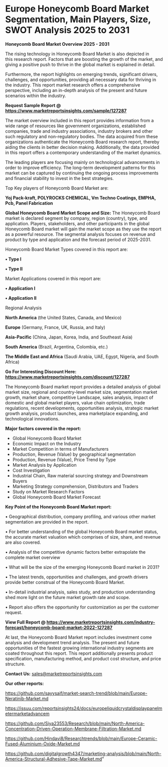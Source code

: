# Europe Honeycomb Board Market Segmentation, Main Players, Size, SWOT Analysis 2025 to 2031

<Strong> Honeycomb Board Market Overview 2025 - 2031</strong>

The rising technology in Honeycomb Board Market is also depicted in this research report. Factors that are boosting the growth of the market, and giving a positive push to thrive in the global market is explained in detail.

Furthermore, the report highlights on emerging trends, significant drivers, challenges, and opportunities, providing all necessary data for thriving in the industry. This report market research offers a comprehensive perspective, including an in-depth analysis of the present and future scenarios within the industry.

<strong>Request Sample Report @ <a href=https://www.marketreportsinsights.com/sample/127287>https://www.marketreportsinsights.com/sample/127287</a></strong>

The market overview included in this report provides information from a wide range of resources like government organizations, established companies, trade and industry associations, industry brokers and other such regulatory and non-regulatory bodies. The data acquired from these organizations authenticate the Honeycomb Board research report, thereby aiding the clients in better decision making. Additionally, the data provided in this report offers a contemporary understanding of the market dynamics.

The leading players are focusing mainly on technological advancements in order to improve efficiency. The long-term development patterns for this market can be captured by continuing the ongoing process improvements and financial stability to invest in the best strategies.

Top Key players of Honeycomb Board Market are:

<strong>Yoj Pack-kraft, POLYROCKS CHEMICAL, Vm Techno Coatings, EMPHA, Pcb, Panel Fabrication</strong>

<strong><b>Global Honeycomb Board Market Scope and Size:</b></strong>
The Honeycomb Board market is declared segment by company, region (country), type, and application. Players, stakeholders, and other participants in the global Honeycomb Board market will gain the market scope as they use the report as a powerful resource. The segmental analysis focuses on revenue and product by type and application and the forecast period of 2025-2031.

Honeycomb Board Market Types covered in this report are:

<strong>• Type I

• Type II</strong>

Market Applications covered in this report are:

<strong>• Application I

• Application II</strong> 

Regional Analysis

<strong>North America</strong> (the United States, Canada, and Mexico)

<strong>Europe</strong> (Germany, France, UK, Russia, and Italy)

<strong>Asia-Pacific</strong> (China, Japan, Korea, India, and Southeast Asia)

<strong>South America</strong> (Brazil, Argentina, Colombia, etc.)

<strong>The Middle East and Africa</strong> (Saudi Arabia, UAE, Egypt, Nigeria, and South Africa)

<strong>Go For Interesting Discount Here: <a href=https://www.marketreportsinsights.com/discount/127287>https://www.marketreportsinsights.com/discount/127287</a></strong>

The Honeycomb Board market report provides a detailed analysis of global market size, regional and country-level market size, segmentation market growth, market share, competitive Landscape, sales analysis, impact of domestic and global market players, value chain optimization, trade regulations, recent developments, opportunities analysis, strategic market growth analysis, product launches, area marketplace expanding, and technological innovations.

<strong><b>Major factors covered in the report:</b></strong>
<ul>
  <li>Global Honeycomb Board Market </li>
  <li>Economic Impact on the Industry</li>
  <li>Market Competition in terms of Manufacturers</li>
  <li>Production, Revenue (Value) by geographical segmentation</li>
  <li>Production, Revenue (Value), Price Trend by Type</li>
  <li>Market Analysis by Application</li>
  <li>Cost Investigation</li>
  <li>Industrial Chain, Raw material sourcing strategy and Downstream Buyers</li>
  <li>Marketing Strategy comprehension, Distributors and Traders</li>
  <li>Study on Market Research Factors</li>
  <li>Global Honeycomb Board Market Forecast</li>
</ul>

<strong><b>Key Point of the Honeycomb Board Market report:</b></strong>

• Geographical distribution, company profiling, and various other market segmentation are provided in the report.

• For better understanding of the global Honeycomb Board market status, the accurate market valuation which comprises of size, share, and revenue are also covered.

• Analysis of the competitive dynamic factors better extrapolate the complete market overview

• What will be the size of the emerging Honeycomb Board market in 2031?

• The latest trends, opportunities and challenges, and growth drivers provide better construal of the Honeycomb Board Market.

• In-detail industrial analysis, sales study, and production understanding shed more light on the future market growth rate and scope.

• Report also offers the opportunity for customization as per the customer request.

<strong><b>View Full Report @ <a href=https://www.marketreportsinsights.com/industry-forecast/honeycomb-board-market-2022-127287>https://www.marketreportsinsights.com/industry-forecast/honeycomb-board-market-2022-127287</a></b></strong>


At last, the Honeycomb Board Market report includes investment come analysis and development trend analysis. The present and future opportunities of the fastest growing international industry segments are coated throughout this report. This report additionally presents product specification, manufacturing method, and product cost structure, and price structure.

<strong>Contact Us:</strong>
sales@marketreportsinsights.com

<strong>Our other reports:</strong>

<a href=https://github.com/sayysaif/market-search-trend/blob/main/Europe-Neratinib-Market.md>https://github.com/sayysaif/market-search-trend/blob/main/Europe-Neratinib-Market.md</a>

<a href=https://issuu.com/reportsinsights24/docs/europeliquidcrystaldisplaypanelmetermarketadvancem>https://issuu.com/reportsinsights24/docs/europeliquidcrystaldisplaypanelmetermarketadvancem</a>

<a href=https://github.com/Siya23553/Research/blob/main/North-America-Concentration-Driven-Operation-Membrane-Filtration-Market.md>https://github.com/Siya23553/Research/blob/main/North-America-Concentration-Driven-Operation-Membrane-Filtration-Market.md</a>

<a href=https://github.com/Hindavi8/Researchtrends/blob/main/Europe-Ceramic-Fused-Aluminium-Oxide-Market.md>https://github.com/Hindavi8/Researchtrends/blob/main/Europe-Ceramic-Fused-Aluminium-Oxide-Market.md</a>

<a href=https://github.com/digitalgrowth4347/marketing-analysis/blob/main/North-America-Structural-Adhesive-Tape-Market.md>https://github.com/digitalgrowth4347/marketing-analysis/blob/main/North-America-Structural-Adhesive-Tape-Market.md</a>"
